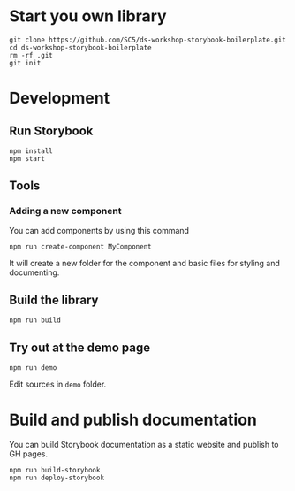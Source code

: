 # Start you own library

```
git clone https://github.com/SC5/ds-workshop-storybook-boilerplate.git
cd ds-workshop-storybook-boilerplate
rm -rf .git
git init
```


# Development
## Run Storybook

```
npm install
npm start
```

## Tools

### Adding a new component

You can add components by using this command
```
npm run create-component MyComponent
```
It will create a new folder for the component and basic files for styling and documenting.

##  Build the library

```
npm run build
```

## Try out at the demo page

```
npm run demo
```

Edit sources in `demo` folder.


# Build and publish documentation

You can build Storybook documentation as a static website and publish to GH pages.

```
npm run build-storybook
npm run deploy-storybook
```
